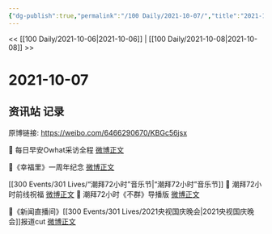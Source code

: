 ```yaml
---
{"dg-publish":true,"permalink":"/100 Daily/2021-10-07/","title":"2021-10-07","created":"2023-04-10T15:07:15.612+08:00","updated":"2023-04-10T15:07:40.241+08:00"}
---
```



<< [[100 Daily/2021-10-06\|2021-10-06]] | [[100 Daily/2021-10-08\|2021-10-08]] >>

# 2021-10-07

## 资讯站 记录

原博链接: https://weibo.com/6466290670/KBGc56jsx

🌟 每日早安Owhat采访全程 [微博正文](https://m.weibo.cn/6466290670/4689587681363015)

🌟《幸福里》一周年纪念 [微博正文](https://m.weibo.cn/6466290670/4689661861038926)

[[300 Events/301 Lives/“潮拜72小时”音乐节\|“潮拜72小时”音乐节]]
🌟 潮拜72小时前线祝福 [微博正文](https://m.weibo.cn/6466290670/4689774159597778)
🌟 潮拜72小时《不群》导播版 [微博正文](https://m.weibo.cn/6466290670/4689668510321138)

🌟《新闻直播间》[[300 Events/301 Lives/2021央视国庆晚会\|2021央视国庆晚会]]报道cut [微博正文](https://m.weibo.cn/6466290670/4689665049759407)
